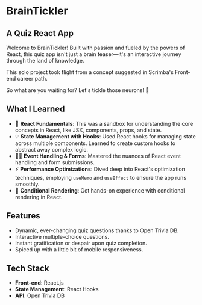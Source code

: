 # BrainTickler
## A Quiz React App

Welcome to BrainTickler! Built with passion and fueled by the powers of React, this quiz app isn't just a brain teaser—it's an interactive journey through the land of knowledge.

This solo project took flight from a concept suggested in Scrimba's Front-end career path.

So what are you waiting for? Let's tickle those neurons! 🚀

## What I Learned

- 🚀 **React Fundamentals**: This was a sandbox for understanding the core concepts in React, like JSX, components, props, and state.
- 💡 **State Management with Hooks**: Used React hooks for managing state across multiple components. Learned to create custom hooks to abstract away complex logic.
- 👨‍💻 **Event Handling & Forms**: Mastered the nuances of React event handling and form submissions.
- ⚡ **Performance Optimizations**: Dived deep into React's optimization techniques, employing `useMemo` and `useEffect` to ensure the app runs smoothly.
- 🔀 **Conditional Rendering**: Got hands-on experience with conditional rendering in React.

## Features

- Dynamic, ever-changing quiz questions thanks to Open Trivia DB.
- Interactive multiple-choice questions.
- Instant gratification or despair upon quiz completion.
- Spiced up with a little bit of mobile responsiveness.

## Tech Stack

- **Front-end**: React.js
- **State Management**: React Hooks
- **API**: Open Trivia DB
